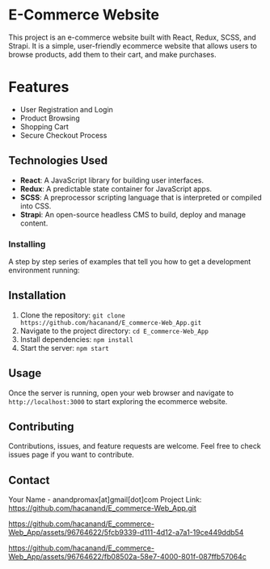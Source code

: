 # E-Commerce Website

This project is an e-commerce website built with React, Redux, SCSS, and Strapi.
It is a simple, user-friendly ecommerce website that allows users to browse products, add them to their cart, and make purchases.

# Features

- User Registration and Login
- Product Browsing
- Shopping Cart
- Secure Checkout Process

## Technologies Used

- **React**: A JavaScript library for building user interfaces.
- **Redux**: A predictable state container for JavaScript apps.
- **SCSS**: A preprocessor scripting language that is interpreted or compiled into CSS.
- **Strapi**: An open-source headless CMS to build, deploy and manage content.

### Installing

A step by step series of examples that tell you how to get a development environment running:

## Installation

1. Clone the repository: `git clone https://github.com/hacanand/E_commerce-Web_App.git`
2. Navigate to the project directory: `cd E_commerce-Web_App`
3. Install dependencies: `npm install`
4. Start the server: `npm start`

## Usage

Once the server is running, open your web browser and navigate to `http://localhost:3000` to start exploring the ecommerce website.

## Contributing

Contributions, issues, and feature requests are welcome. Feel free to check issues page if you want to contribute.

## Contact

Your Name - anandpromax[at]gmail[dot]com
Project Link: https://github.com/hacanand/E_commerce-Web_App.git


https://github.com/hacanand/E_commerce-Web_App/assets/96764622/5fcb9339-d111-4d12-a7a1-19ce449ddb54


https://github.com/hacanand/E_commerce-Web_App/assets/96764622/fb08502a-58e7-4000-801f-087ffb57064c


